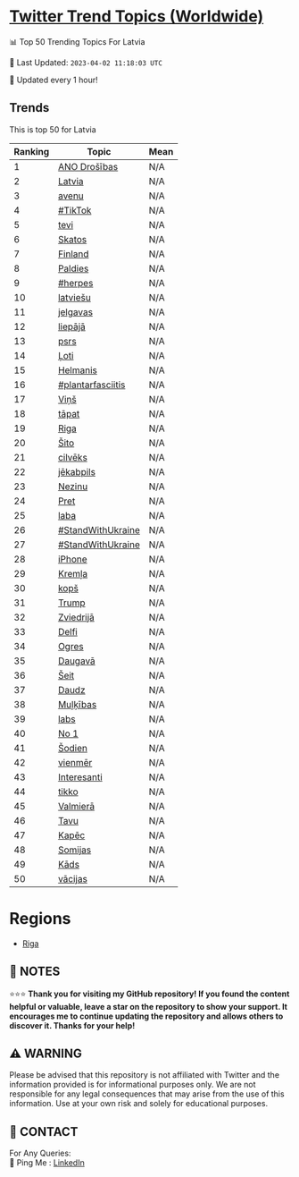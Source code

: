 [Twitter Trend Topics (Worldwide)](https://github.com/ErcinDedeoglu/Twitter-Trend-Topics)
==========


📊 Top 50 Trending Topics For Latvia

📆 Last Updated: `2023-04-02 11:18:03 UTC`

🔧 Updated every 1 hour!


## Trends

This is top 50 for Latvia

| Ranking | Topic | Mean |
| ------- | ------------ | ------------ |
| 1 | [ANO Drošības](http://twitter.com/search?q=ANO+Dro%c5%a1%c4%abbas) | N/A |
| 2 | [Latvia](http://twitter.com/search?q=Latvia) | N/A |
| 3 | [avenu](http://twitter.com/search?q=avenu) | N/A |
| 4 | [#TikTok](http://twitter.com/search?q=%23TikTok) | N/A |
| 5 | [tevi](http://twitter.com/search?q=tevi) | N/A |
| 6 | [Skatos](http://twitter.com/search?q=Skatos) | N/A |
| 7 | [Finland](http://twitter.com/search?q=Finland) | N/A |
| 8 | [Paldies](http://twitter.com/search?q=Paldies) | N/A |
| 9 | [#herpes](http://twitter.com/search?q=%23herpes) | N/A |
| 10 | [latviešu](http://twitter.com/search?q=latvie%c5%a1u) | N/A |
| 11 | [jelgavas](http://twitter.com/search?q=jelgavas) | N/A |
| 12 | [liepājā](http://twitter.com/search?q=liep%c4%81j%c4%81) | N/A |
| 13 | [psrs](http://twitter.com/search?q=psrs) | N/A |
| 14 | [Ļoti](http://twitter.com/search?q=%c4%bboti) | N/A |
| 15 | [Helmanis](http://twitter.com/search?q=Helmanis) | N/A |
| 16 | [#plantarfasciitis](http://twitter.com/search?q=%23plantarfasciitis) | N/A |
| 17 | [Viņš](http://twitter.com/search?q=Vi%c5%86%c5%a1) | N/A |
| 18 | [tāpat](http://twitter.com/search?q=t%c4%81pat) | N/A |
| 19 | [Riga](http://twitter.com/search?q=Riga) | N/A |
| 20 | [Šito](http://twitter.com/search?q=%c5%a0ito) | N/A |
| 21 | [cilvēks](http://twitter.com/search?q=cilv%c4%93ks) | N/A |
| 22 | [jēkabpils](http://twitter.com/search?q=j%c4%93kabpils) | N/A |
| 23 | [Nezinu](http://twitter.com/search?q=Nezinu) | N/A |
| 24 | [Pret](http://twitter.com/search?q=Pret) | N/A |
| 25 | [laba](http://twitter.com/search?q=laba) | N/A |
| 26 | [#StandWithUkraine](http://twitter.com/search?q=%23StandWithUkraine) | N/A |
| 27 | [#StandWithUkraine](http://twitter.com/search?q=%23StandWithUkraine) | N/A |
| 28 | [iPhone](http://twitter.com/search?q=iPhone) | N/A |
| 29 | [Kremļa](http://twitter.com/search?q=Krem%c4%bca) | N/A |
| 30 | [kopš](http://twitter.com/search?q=kop%c5%a1) | N/A |
| 31 | [Trump](http://twitter.com/search?q=Trump) | N/A |
| 32 | [Zviedrijā](http://twitter.com/search?q=Zviedrij%c4%81) | N/A |
| 33 | [Delfi](http://twitter.com/search?q=Delfi) | N/A |
| 34 | [Ogres](http://twitter.com/search?q=Ogres) | N/A |
| 35 | [Daugavā](http://twitter.com/search?q=Daugav%c4%81) | N/A |
| 36 | [Šeit](http://twitter.com/search?q=%c5%a0eit) | N/A |
| 37 | [Daudz](http://twitter.com/search?q=Daudz) | N/A |
| 38 | [Muļķības](http://twitter.com/search?q=Mu%c4%bc%c4%b7%c4%abbas) | N/A |
| 39 | [labs](http://twitter.com/search?q=labs) | N/A |
| 40 | [No 1](http://twitter.com/search?q=No+1) | N/A |
| 41 | [Šodien](http://twitter.com/search?q=%c5%a0odien) | N/A |
| 42 | [vienmēr](http://twitter.com/search?q=vienm%c4%93r) | N/A |
| 43 | [Interesanti](http://twitter.com/search?q=Interesanti) | N/A |
| 44 | [tikko](http://twitter.com/search?q=tikko) | N/A |
| 45 | [Valmierā](http://twitter.com/search?q=Valmier%c4%81) | N/A |
| 46 | [Tavu](http://twitter.com/search?q=Tavu) | N/A |
| 47 | [Kapēc](http://twitter.com/search?q=Kap%c4%93c) | N/A |
| 48 | [Somijas](http://twitter.com/search?q=Somijas) | N/A |
| 49 | [Kāds](http://twitter.com/search?q=K%c4%81ds) | N/A |
| 50 | [vācijas](http://twitter.com/search?q=v%c4%81cijas) | N/A |



# Regions

* [Riga](</Latvia/Riga.md>)



## 📝 NOTES

⭐⭐⭐ **Thank you for visiting my GitHub repository! If you found the content helpful or valuable, leave a star on the repository to show your support. It encourages me to continue updating the repository and allows others to discover it. Thanks for your help!**


## ⚠️ WARNING

Please be advised that this repository is not affiliated with Twitter and the information provided is for informational purposes only. We are not responsible for any legal consequences that may arise from the use of this information. Use at your own risk and solely for educational purposes.


## 📨 CONTACT

 For Any Queries:  
            🏓 Ping Me : [LinkedIn](https://www.linkedin.com/in/ercindedeoglu/)
